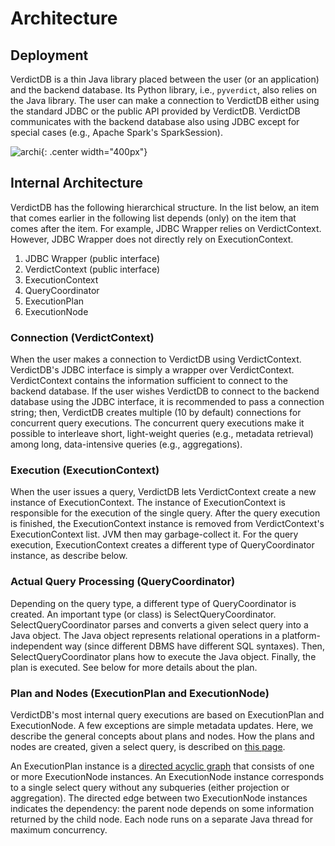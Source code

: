 # Architecture

## Deployment

VerdictDB is a thin Java library placed between the user (or an application) and the backend database. Its Python library, i.e., `pyverdict`, also relies on the Java library. The user can make a connection to VerdictDB either using the standard JDBC or the public API provided by VerdictDB. VerdictDB communicates with the backend database also using JDBC except for special cases (e.g., Apache Spark's SparkSession).

<!-- <img width="400px" class="img-responsive center" style="margin: 0 auto;" src="http://verdictdb.org/image/verdict-architecture.png" /> -->

![archi](http://verdictdb.org/image/verdict-architecture.png){: .center width="400px"}


## Internal Architecture

VerdictDB has the following hierarchical structure. In the list below, an item that comes earlier in the following list depends (only) on the item that comes after the item. For example, JDBC Wrapper relies on VerdictContext. However, JDBC Wrapper does not directly rely on ExecutionContext.

1. JDBC Wrapper (public interface)
1. VerdictContext (public interface)
1. ExecutionContext
1. QueryCoordinator
1. ExecutionPlan
1. ExecutionNode


### Connection (VerdictContext)

When the user makes a connection to VerdictDB using VerdictContext. VerdictDB's JDBC interface is simply a wrapper over VerdictContext. VerdictContext contains the information sufficient to connect to the backend database. If the user wishes VerdictDB to connect to the backend database using the JDBC interface, it is recommended to pass a connection string; then, VerdictDB creates multiple (10 by default) connections for concurrent query executions. The concurrent query executions make it possible to interleave short, light-weight queries (e.g., metadata retrieval) among long, data-intensive queries (e.g., aggregations).


### Execution (ExecutionContext)

When the user issues a query, VerdictDB lets VerdictContext create a new instance of ExecutionContext. The instance of ExecutionContext is responsible for the execution of the single query. After the query execution is finished, the ExecutionContext instance is removed from VerdictContext's ExecutionContext list. JVM then may garbage-collect it. For the query execution, ExecutionContext creates a different type of QueryCoordinator instance, as describe below.


### Actual Query Processing (QueryCoordinator)

Depending on the query type, a different type of QueryCoordinator is created. An important type (or class) is SelectQueryCoordinator. SelectQueryCoordinator parses and converts a given select query into a Java object. The Java object represents relational operations in a platform-independent way (since different DBMS have different SQL syntaxes). Then, SelectQueryCoordinator plans how to execute the Java object. Finally, the plan is executed. See below for more details about the plan.


### Plan and Nodes (ExecutionPlan and ExecutionNode)

VerdictDB's most internal query executions are based on ExecutionPlan and ExecutionNode. A few exceptions are simple metadata updates. Here, we describe the general concepts about plans and nodes. How the plans and nodes are created, given a select query, is described on [this page](/how_it_works/query_processing).

An ExecutionPlan instance is a [directed acyclic graph](https://en.wikipedia.org/wiki/Directed_acyclic_graph) that consists of one or more ExecutionNode instances. An ExecutionNode instance corresponds to a single select query without any subqueries (either projection or aggregation). The directed edge between two ExecutionNode instances indicates the dependency: the parent node depends on some information returned by the child node. Each node runs on a separate Java thread for maximum concurrency.
